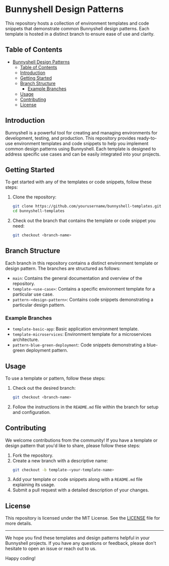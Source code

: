 # Bunnyshell Design Patterns 

 This repository hosts a collection of environment templates and code snippets that demonstrate common Bunnyshell design patterns. Each template is hosted in a distinct branch to ensure ease of use and clarity.


## Table of Contents

- [Bunnyshell Design Patterns](#bunnyshell-design-patterns)
  - [Table of Contents](#table-of-contents)
  - [Introduction](#introduction)
  - [Getting Started](#getting-started)
  - [Branch Structure](#branch-structure)
    - [Example Branches](#example-branches)
  - [Usage](#usage)
  - [Contributing](#contributing)
  - [License](#license)

## Introduction

Bunnyshell is a powerful tool for creating and managing environments for development, testing, and production. This repository provides ready-to-use environment templates and code snippets to help you implement common design patterns using Bunnyshell. Each template is designed to address specific use cases and can be easily integrated into your projects.

## Getting Started

To get started with any of the templates or code snippets, follow these steps:

1. Clone the repository:
    ```bash
    git clone https://github.com/yourusername/bunnyshell-templates.git
    cd bunnyshell-templates
    ```

2. Check out the branch that contains the template or code snippet you need:
    ```bash
    git checkout <branch-name>
    ```

## Branch Structure

Each branch in this repository contains a distinct environment template or design pattern. The branches are structured as follows:

- `main`: Contains the general documentation and overview of the repository.
- `template-<use-case>`: Contains a specific environment template for a particular use case.
- `pattern-<design-pattern>`: Contains code snippets demonstrating a particular design pattern.

### Example Branches

- `template-basic-app`: Basic application environment template.
- `template-microservices`: Environment template for a microservices architecture.
- `pattern-blue-green-deployment`: Code snippets demonstrating a blue-green deployment pattern.

## Usage

To use a template or pattern, follow these steps:

1. Check out the desired branch:
    ```bash
    git checkout <branch-name>
    ```

2. Follow the instructions in the `README.md` file within the branch for setup and configuration.

## Contributing

We welcome contributions from the community! If you have a template or design pattern that you'd like to share, please follow these steps:

1. Fork the repository.
2. Create a new branch with a descriptive name:
    ```bash
    git checkout -b template-<your-template-name>
    ```
3. Add your template or code snippets along with a `README.md` file explaining its usage.
4. Submit a pull request with a detailed description of your changes.

## License

This repository is licensed under the MIT License. See the [LICENSE](LICENSE) file for more details.

---

We hope you find these templates and design patterns helpful in your Bunnyshell projects. If you have any questions or feedback, please don't hesitate to open an issue or reach out to us.

Happy coding!

